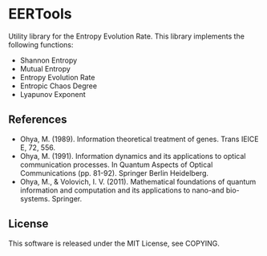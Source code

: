 EERTools
========
Utility library for the Entropy Evolution Rate. This library implements the following functions:

 * Shannon Entropy
 * Mutual Entropy
 * Entropy Evolution Rate
 * Entropic Chaos Degree
 * Lyapunov Exponent

References
----------

 * Ohya, M. (1989). Information theoretical treatment of genes. Trans IEICE E, 72, 556.
 * Ohya, M. (1991). Information dynamics and its applications to optical communication processes. In Quantum Aspects of Optical Communications (pp. 81-92). Springer Berlin Heidelberg.
 * Ohya, M., & Volovich, I. V. (2011). Mathematical foundations of quantum information and computation and its applications to nano-and bio-systems. Springer.

License
-------
This software is released under the MIT License, see COPYING.
